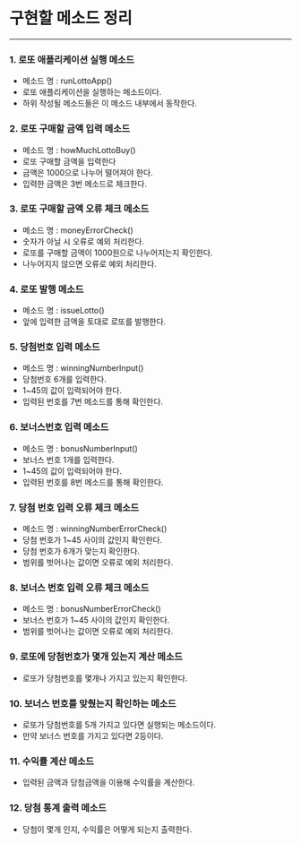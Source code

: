 # 구현할 메소드 정리

***

### 1. 로또 애플리케이션 실행 메소드
- 메소드 명 : runLottoApp()
- 로또 애플리케이션을 실행하는 메소드이다.
- 하위 작성될 메소드들은 이 메소드 내부에서 동작한다.

### 2. 로또 구매할 금액 입력 메소드
- 메소드 명 : howMuchLottoBuy()
- 로또 구매할 금액을 입력한다
- 금액은 1000으로 나누어 떨어져야 한다.
- 입력한 금액은 3번 메소드로 체크한다.

### 3. 로또 구매할 금액 오류 체크 메소드
- 메소드 명 : moneyErrorCheck()
- 숫자가 아닐 시 오류로 예외 처리한다.
- 로또를 구매할 금액이 1000원으로 나누어지는지 확인한다.
- 나누어지지 않으면 오류로 예외 처리한다.

### 4. 로또 발행 메소드
- 메소드 명 : issueLotto()
- 앞에 입력한 금액을 토대로 로또를 발행한다.

### 5. 당첨번호 입력 메소드
- 메소드 명 : winningNumberInput()
- 당첨번호 6개를 입력한다.
- 1~45의 값이 입력되어야 한다.
- 입력된 번호를 7번 메소드를 통해 확인한다.

### 6. 보너스번호 입력 메소드
- 메소드 명 : bonusNumberInput()
- 보너스 번호 1개를 입력한다.
- 1~45의 값이 입력되어야 한다.
- 입력된 번호를 8번 메소드를 통해 확인한다.

### 7. 당첨 번호 입력 오류 체크 메소드
- 메소드 명 : winningNumberErrorCheck()
- 당첨 번호가 1~45 사이의 값인지 확인한다.
- 당첨 번호가 6개가 맞는지 확인한다.
- 범위를 벗어나는 값이면 오류로 예외 처리한다.

### 8. 보너스 번호 입력 오류 체크 메소드
- 메소드 명 : bonusNumberErrorCheck()
- 보너스 번호가 1~45 사이의 값인지 확인한다.
- 범위를 벗어나는 값이면 오류로 예외 처리한다.

### 9. 로또에 당첨번호가 몇개 있는지 계산 메소드
- 로또가 당첨번호를 몇개나 가지고 있는지 확인한다.

### 10. 보너스 번호를 맞췄는지 확인하는 메소드
- 로또가 당첨번호를 5개 가지고 있다면 실행되는 메소드이다.
- 만약 보너스 번호를 가지고 있다면 2등이다.

### 11. 수익률 계산 메소드
- 입력된 금액과 당첨금액을 이용해 수익률을 계산한다.

### 12. 당첨 통계 출력 메소드
- 당첨이 몇개 인지, 수익률은 어떻게 되는지 출력한다.